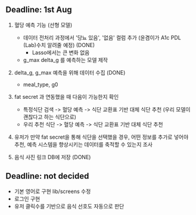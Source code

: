 ## Deadline: 1st Aug

1. 혈당 예측 기능 (선형 모델)
    * 데이터 전처리 과정에서 '당뇨 있음', '없음' 컬럼 추가 (윤겸이가 A1c PDL (Lab)수치 알려줄 예정) (DONE)
        * Lasso에서는 큰 변화 없음
    * g_max delta_g 를 예측하는 모델 제작

2. delta_g, g_max 예측을 위해 데이터 수집 (DONE)
    * meal_type, g0

3. fat secret 과 연동했을 때 다음이 가능한지 확인
    * 특정식단 검색 -> 혈당 예측 -> 식단 교환표 기반 대체 식단 추천 (우리 모델이 괜찮다고 하는 식단으로)
    * 우리 추천 식단 -> 혈당 예측 -> 식단 교환표 기반 대체 식단 추천

4. 유저가 만약 fat secret을 통해 식단을 선택했을 경우, 어떤 정보를 추가로 넣어야 추천, 예측 시스템을 향상시키는 데이터를 축적할 수 있는지 조사

5. 음식 사진 링크 DB에 저장 (DONE)

## Deadline: not decided

* 기본 영어로 구현 lib/screens 수정
* 로그인 구현
* 유저 클릭수를 기반으로 음식 선호도 자동으로 판단
